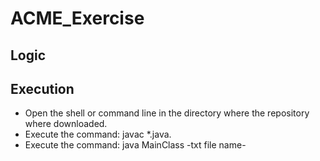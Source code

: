 # ACME_Exercise

## Logic

## Execution

- Open the shell or command line in the directory where the repository where downloaded.
- Execute the command: javac *.java.
- Execute the command: java MainClass -txt file name-
